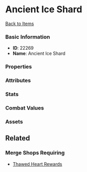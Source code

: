 # Ancient Ice Shard

<no description available>

[Back to Items](../items.md)

### Basic Information

- **ID**: 22269
- **Name**: Ancient Ice Shard

### Properties


### Attributes


### Stats


### Combat Values


### Assets


## Related

### Merge Shops Requiring

- [Thawed Heart Rewards](../merge-shops/435-thawed-heart-rewards.md)


